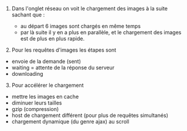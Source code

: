 1) Dans l'onglet réseau on voit le chargement des images à la suite sachant que :
	- au départ 6 images sont chargés en même temps
	- par là suite il y en a plus en parallèle, et le chargement des images est de plus en plus rapide.

2) Pour les requêtes d'images les étapes sont
 - envoie de la demande (sent)
 - waiting = attente de la réponse du serveur
 - downloading

3) Pour accélérer le chargement
- mettre les images en cache
- diminuer leurs tailles
- gzip (compression)
- host de chargement différent (pour plus de requêtes simultanés)
- chargement dynamique (du genre ajax) au scroll

